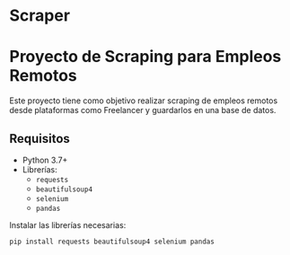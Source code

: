 # Scraper
# Proyecto de Scraping para Empleos Remotos

Este proyecto tiene como objetivo realizar scraping de empleos remotos desde plataformas como Freelancer y guardarlos en una base de datos.

## Requisitos

- Python 3.7+
- Librerías:
  - `requests`
  - `beautifulsoup4`
  - `selenium`
  - `pandas`

Instalar las librerías necesarias:
```bash
pip install requests beautifulsoup4 selenium pandas
